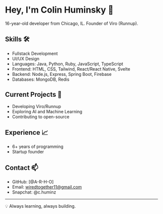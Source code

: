 # Hey, I'm Colin Huminsky 👋

16-year-old developer from Chicago, IL. Founder of Viro (Runnup).

## Skills 🛠️
- Fullstack Development
- UI/UX Design
- Languages: Java, Python, Ruby, JavaScript, TypeScript
- Frontend: HTML, CSS, Tailwind, React/React Native, Svelte
- Backend: Node.js, Express, Spring Boot, Firebase
- Databases: MongoDB, Redis

## Current Projects 🚀
- Developing Viro/Runnup
- Exploring AI and Machine Learning
- Contributing to open-source

## Experience 📈
- 6+ years of programming
- Startup founder

## Contact 📫
- GitHub: [@A-R-H-O]
- Email: wiredtogether11@gmail.com
- Snapchat: @c.huminz

---

💡 Always learning, always building.
